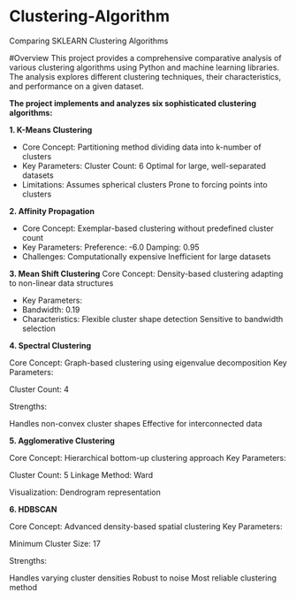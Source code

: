 # Clustering-Algorithm
Comparing SKLEARN Clustering Algorithms

#Overview
This project provides a comprehensive comparative analysis of various clustering algorithms using Python and machine learning libraries. The analysis explores different clustering techniques, their characteristics, and performance on a given dataset.

**The project implements and analyzes six sophisticated clustering algorithms:**

**1. K-Means Clustering**
- Core Concept: Partitioning method dividing data into k-number of clusters
- Key Parameters:
    Cluster Count: 6
    Optimal for large, well-separated datasets
- Limitations:
    Assumes spherical clusters
    Prone to forcing points into clusters

**2. Affinity Propagation**
- Core Concept: Exemplar-based clustering without predefined cluster count
- Key Parameters:
    Preference: -6.0
    Damping: 0.95
- Challenges:
    Computationally expensive
    Inefficient for large datasets

**3. Mean Shift Clustering**
Core Concept: Density-based clustering adapting to non-linear data structures
-    Key Parameters:
-    Bandwidth: 0.19
-    Characteristics:
        Flexible cluster shape detection
        Sensitive to bandwidth selection




**4. Spectral Clustering**

Core Concept: Graph-based clustering using eigenvalue decomposition
Key Parameters:

Cluster Count: 4


Strengths:

Handles non-convex cluster shapes
Effective for interconnected data




**5. Agglomerative Clustering**

Core Concept: Hierarchical bottom-up clustering approach
Key Parameters:

Cluster Count: 5
Linkage Method: Ward


Visualization: Dendrogram representation


**6. HDBSCAN**

Core Concept: Advanced density-based spatial clustering
Key Parameters:

Minimum Cluster Size: 17


Strengths:

Handles varying cluster densities
Robust to noise
Most reliable clustering method
